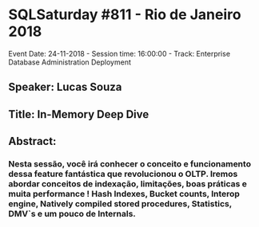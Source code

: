 # SQLSaturday #811 - Rio de Janeiro 2018
Event Date: 24-11-2018 - Session time: 16:00:00 - Track: Enterprise Database Administration  Deployment
## Speaker: Lucas Souza
## Title: In-Memory Deep Dive
## Abstract:
### Nesta sessão, você irá conhecer o conceito e funcionamento dessa feature fantástica que revolucionou o OLTP. Iremos abordar conceitos de indexação, limitações, boas práticas e muita performance ! Hash Indexes, Bucket counts, Interop engine, Natively compiled stored procedures, Statistics, DMV`s e um pouco de Internals.
